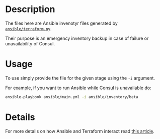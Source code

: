 # Description

The files here are Ansible invenotyr files generated by [`ansible/terraform.py`](/ansible/terraform.py).

Their purpose is an emergency inventory backup in case of failure or unavailability of Consul.

# Usage

To use simply provide the file for the given stage using the `-i` argument.

For example, if you want to run Ansible while Consul is unavailable do:
```bash
ansible-playbook ansible/main.yml -i ansible/inventory/beta
```

# Details

For more details on how Ansible and Terraform interact read [this article](https://github.com/status-im/infra-docs/blob/master/articles/ansible_terraform.md).
